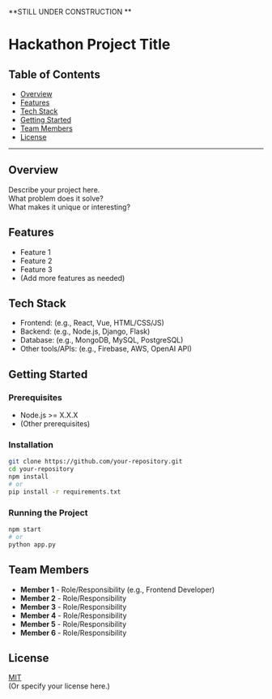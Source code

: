 **STILL UNDER CONSTRUCTION **
# Hackathon Project Title

## Table of Contents

- [Overview](#overview)
- [Features](#features)
- [Tech Stack](#tech-stack)
- [Getting Started](#getting-started)
- [Team Members](#team-members)
- [License](#license)

---

## Overview

Describe your project here.  
What problem does it solve?  
What makes it unique or interesting?

## Features

- Feature 1
- Feature 2
- Feature 3
- (Add more features as needed)

## Tech Stack

- Frontend: (e.g., React, Vue, HTML/CSS/JS)
- Backend: (e.g., Node.js, Django, Flask)
- Database: (e.g., MongoDB, MySQL, PostgreSQL)
- Other tools/APIs: (e.g., Firebase, AWS, OpenAI API)

## Getting Started

### Prerequisites

- Node.js >= X.X.X
- (Other prerequisites)

### Installation

```bash
git clone https://github.com/your-repository.git
cd your-repository
npm install
# or
pip install -r requirements.txt
```

### Running the Project

```bash
npm start
# or
python app.py
```

## Team Members

- **Member 1** - Role/Responsibility (e.g., Frontend Developer)
- **Member 2** - Role/Responsibility
- **Member 3** - Role/Responsibility
- **Member 4** - Role/Responsibility
- **Member 5** - Role/Responsibility
- **Member 6** - Role/Responsibility

## License

[MIT](LICENSE)  
(Or specify your license here.)
